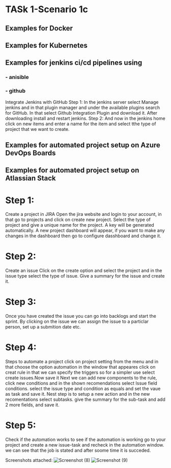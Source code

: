 # TASk 1-Scenario 1c

## Examples for Docker



## Examples for Kubernetes


## Examples for jenkins ci/cd pipelines using
### - anisible

### - github
Integrate Jenkins with GitHub 
Step 1:
In the jenkins server select Manage jenkins and in that plugin manager and under the available 
plugins search for GitHub. In that select Github Integration Plugin and download it. After 
downloading install and restart jenkins.
Step 2:
And now in the jenkins home click on new items and enter a name for the item and select tthe 
type of project that we want to create.

## Examples for automated project setup on Azure DevOps Boards


## Examples for automated project setup on Atlassian Stack
# Step 1: 
Create a project in JIRA
Open the jira website and login to your account, in that go to projects and click on create new project.
Select the type of project and give a unique name for the project. A key will be generated automatically.
A new project dashboard will appear, if you want to make any changes in the dashboard then go to configure dasshboard and change it.

# Step 2:
Create an issue
Click on the create option and select the project and in the issue type select the type of issue.
Give a summary for the issue and create it.

# Step 3:
Once you have created the issue you can go into backlogs and start the sprint.
By clicking on the issue we can assign the issue to a particlar person, set up a submition date etc.

# Step 4:
Steps to automate a project
click on project setting from the menu and in that choose the option automation in the window that appeares click on creat rule
in that we can specify the triggers so for a simpler use select create issues.Now save it
Next we can add new components to the rule, click new conditions and in the shown recomendations select Issue field conditions.
select the issue type and condition as equals and set the vaue as task and save it.
Nest step is to setup a new action and in the new recomentations select subtasks.
give the summary for the sub-task and add 2 more fields, and save it.

# Step 5:
Check if the automation works
to see if the automation is working go to your project and create a new issue-task and recheck in the automation window.
we can see that the job is stated and after soome time it is succeded.

Screenshots attached:
![Screenshot (8)](https://user-images.githubusercontent.com/78786418/116368492-03beed80-a826-11eb-81a4-142fe66b093c.png)
![Screenshot (9)](https://user-images.githubusercontent.com/78786418/116368504-07527480-a826-11eb-833b-4d9c6bfe0e5d.png)

 
























 
